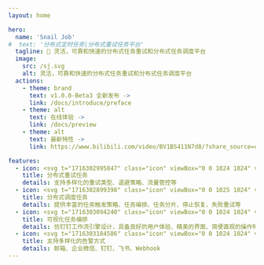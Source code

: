 ```yaml
---
layout: home

hero:
  name: 'Snail Job'
#  text: '分布式定时任务|分布式重试任务平台'
  tagline: 🚀 灵活，可靠和快速的分布式任务重试和分布式任务调度平台
  image:
    src: /sj.svg
    alt: 灵活，可靠和快速的分布式任务重试和分布式任务调度平台
  actions:
    - theme: brand
      text: ️v1.0.0-Beta3 全新发布 ->
      link: /docs/introduce/preface
    - theme: alt
      text: 在线体验 ->
      link: /docs/preview
    - theme: alt
      text: 最新特性 ->
      link: https://www.bilibili.com/video/BV1BS411N7d8/?share_source=copy_web&vd_source=72eed18cb8b12450707021aa92b90b6c

features:
  - icon: <svg t="1716302995847" class="icon" viewBox="0 0 1024 1024" version="1.1" xmlns="http://www.w3.org/2000/svg" p-id="13490" width="32" height="32"><path d="M378.304 320.064c35.84 0 30.912 69.12 0 69.12H236.096c-33.792 0-32.384-69.12 0-69.12h142.08zM367.104 512.064c51.84 0 44.736 69.12 0 69.12H247.168c-48.768 0-46.72-69.12 0-69.12h119.936zM367.104 704.064c51.84 0 44.736 69.12 0 69.12H247.168c-48.768 0-46.72-69.12 0-69.12h119.936z" fill="#d4237a" p-id="13491"></path><path d="M127.488 852.416l0.832-667.328c0-29.376 23.872-53.184 53.248-53.184h622.528c29.44 0 53.248 23.808 53.248 53.184v186.24a34.176 34.176 0 1 0 68.48 0V172.16c0-59.52-48.32-107.712-107.776-107.712H171.776C112.256 64.384 64 112.64 64 172.096v694.016c0 59.52 48.256 107.712 107.776 107.712H471.04a34.112 34.112 0 1 0 0-68.288H180.736a53.248 53.248 0 0 1-53.248-53.12z" fill="#d4237a" p-id="13492"></path><path d="M625.024 407.552c-14.08 14.08-37.184 14.08-51.2 0l-51.264-51.2a36.416 36.416 0 0 1 0-51.264c14.08-14.08 37.12-14.08 51.2 0l51.2 51.2c14.08 14.528 14.08 37.184 0 51.2z" fill="#d4237a" p-id="13493"></path><path d="M714.752 317.76L625.024 407.552c-14.08 14.08-37.184 14.08-51.2 0a36.416 36.416 0 0 1 0-51.2l89.728-89.792c14.08-14.08 37.12-14.08 51.2 0 14.08 14.464 14.08 37.12 0 51.2z" fill="#d4237a" p-id="13494"></path><path d="M596.544 556.352a202.688 202.688 0 1 0 235.712-1.92 32 32 0 1 0-36.8 52.352 138.688 138.688 0 1 1-161.28 1.28 32 32 0 0 0-37.632-51.712z" fill="#d4237a" p-id="13495"></path><path d="M763.392 512.256l101.632-11.52a32.32 32.32 0 0 1 35.904 28.032 32.32 32.32 0 0 1-28.032 35.84l-101.632 11.52a32.32 32.32 0 0 1-35.904-28.032 32.32 32.32 0 0 1 28.032-35.84z" fill="#d4237a" p-id="13496"></path><path d="M735.36 548.096a32.32 32.32 0 0 1 28.032-35.84 32.32 32.32 0 0 1 35.84 28.032l13.76 112a32.32 32.32 0 0 1-28.032 35.84 32.32 32.32 0 0 1-35.84-28.032l-13.76-112z" fill="#d4237a" p-id="13497"></path></svg>
    title: 分布式重试任务
    details: 支持多样化的重试类型、退避策略、流量管控等
  - icon: <svg t="1716302899398" class="icon" viewBox="0 0 1025 1024" version="1.1" xmlns="http://www.w3.org/2000/svg" p-id="10533" width="32" height="32"><path d="M387.591429 949.759124H146.439911a73.215854 73.215854 0 0 1-73.215853-73.215853V146.432731a73.215854 73.215854 0 0 1 73.215853-73.215853h657.918685a73.215854 73.215854 0 0 1 73.215853 73.215853v221.183558a358.399283 358.399283 0 0 1 73.215854 41.983916V146.432731a145.919708 145.919708 0 0 0-146.431707-146.431707H146.439911A145.919708 145.919708 0 0 0 0.008204 146.432731v730.11054a145.919708 145.919708 0 0 0 146.431707 147.455705h294.399412c-27.647945-22.015956-31.231938-46.591907-53.247894-74.239852z" fill="#3396FA" p-id="10534"></path><path d="M914.438375 320.000384a34.81593 34.81593 0 0 1 25.599949 9.215982 35.327929 35.327929 0 0 1 10.751979 25.087949v55.29589a37.375925 37.375925 0 0 1-62.975874 27.647945 33.791932 33.791932 0 0 1-10.23998-25.599949V358.400307a39.423921 39.423921 0 0 1 36.863926-38.911922z m-563.198873 629.75874h96.767806a32.255935 32.255935 0 0 1 23.039954 9.215982 32.255935 32.255935 0 0 1 8.703983 23.039954v9.215982a31.743937 31.743937 0 0 1-31.743937 31.231937H351.751501a31.231938 31.231938 0 0 1-31.743937-32.255935v-9.215982a31.743937 31.743937 0 0 1 31.743937-31.231938z m378.879242-511.998976A292.351415 292.351415 0 1 0 1024.006156 730.623563a292.351415 292.351415 0 0 0-292.351415-292.351416z m0 511.998976a219.135562 219.135562 0 1 1 219.135562-218.623562 219.135562 219.135562 0 0 1-219.135562 218.623562z" fill="#3396FA" p-id="10535"></path><path d="M840.710523 693.759636H768.006668v-36.351927a36.863926 36.863926 0 0 0-73.215853 0v73.215854a36.351927 36.351927 0 0 0 36.351927 36.351927h109.567781a36.351927 36.351927 0 0 0 33.279933-17.919964 35.327929 35.327929 0 0 0 0-37.375925 36.351927 36.351927 0 0 0-33.279933-17.919965zM428.039348 229.888564a35.839928 35.839928 0 0 0-51.199897 0L256.007692 351.744321l-51.199897-51.199898a35.327929 35.327929 0 0 0-59.90388 25.08795 34.303931 34.303931 0 0 0 10.239979 24.575951L224.775755 420.352183a33.279933 33.279933 0 0 0 5.11999 7.679985 34.81593 34.81593 0 0 0 27.135945 10.239979 35.839928 35.839928 0 0 0 25.08795-10.239979l145.919708-146.943706a35.839928 35.839928 0 0 0 0-51.199898z m120.31976 62.463875a36.863926 36.863926 0 1 0 0 73.215854H768.006668a35.839928 35.839928 0 0 0 32.767935-17.919964 35.327929 35.327929 0 0 0 0-37.375926 35.839928 35.839928 0 0 0-32.767935-17.919964zM376.839451 485.376053L256.007692 607.23181l-51.199897-48.639903a34.81593 34.81593 0 0 0-51.199898 0 34.81593 34.81593 0 0 0 0 51.199897l71.167858 66.047868a25.08795 25.08795 0 0 0 5.11999 7.679985 34.81593 34.81593 0 0 0 27.135945 10.239979 35.839928 35.839928 0 0 0 25.08795-10.239979l144.383711-144.383711a35.839928 35.839928 0 0 0 0-51.199898 36.351927 36.351927 0 0 0-51.199897 0z" fill="#3396FA" p-id="10536"></path></svg>
    title: 分布式调度任务
    details: 提供丰富的任务触发策略、任务编排、任务分片、停止恢复、失败重试等
  - icon: <svg t="1716303094240" class="icon" viewBox="0 0 1024 1024" version="1.1" xmlns="http://www.w3.org/2000/svg" p-id="16438" width="32" height="32"><path d="M571.945277 122.592083 452.423113 122.592083c-49.502437 0-89.6406 40.139186-89.6406 89.6406 0 49.502437 40.139186 89.641623 89.6406 89.641623l119.521141 0c49.502437 0 89.641623-40.139186 89.641623-89.641623C661.585877 162.730245 621.446691 122.592083 571.945277 122.592083L571.945277 122.592083zM571.945277 242.113223 452.423113 242.113223c-16.434298 0-29.880541-13.446243-29.880541-29.880541 0-16.434298 13.446243-29.880541 29.880541-29.880541l119.521141 0c16.434298 0 29.880541 13.446243 29.880541 29.880541C601.824795 228.66698 588.379575 242.113223 571.945277 242.113223L571.945277 242.113223zM571.945277 421.395446 452.423113 421.395446c-49.502437 0-89.6406 40.139186-89.6406 89.6406 0 49.502437 40.139186 89.641623 89.6406 89.641623l119.521141 0c49.502437 0 89.641623-40.139186 89.641623-89.641623C661.585877 461.534632 621.446691 421.395446 571.945277 421.395446L571.945277 421.395446zM571.945277 540.916587 452.423113 540.916587c-16.434298 0-29.880541-13.446243-29.880541-29.880541 0-16.434298 13.446243-29.880541 29.880541-29.880541l119.521141 0c16.434298 0 29.880541 13.446243 29.880541 29.880541C601.824795 527.470343 588.379575 540.916587 571.945277 540.916587L571.945277 540.916587zM571.945277 720.198809 452.423113 720.198809c-49.502437 0-89.6406 40.139186-89.6406 89.6406s40.139186 89.6406 89.6406 89.6406l119.521141 0c49.502437 0 89.641623-40.139186 89.641623-89.6406S621.446691 720.198809 571.945277 720.198809L571.945277 720.198809zM571.945277 839.71995 452.423113 839.71995c-16.434298 0-29.880541-13.446243-29.880541-29.880541 0-16.434298 13.446243-29.880541 29.880541-29.880541l119.521141 0c16.434298 0 29.880541 13.446243 29.880541 29.880541C601.824795 826.273706 588.379575 839.71995 571.945277 839.71995L571.945277 839.71995zM243.261373 779.959891c-31.972179 0-61.951981-12.450567-84.561931-34.960233-22.509666-22.60995-34.960233-52.589752-34.960233-84.560908 0-31.972179 12.450567-61.951981 34.960233-84.561931 22.60995-22.60995 52.589752-34.960233 84.561931-34.960233l59.761082 0 0-59.761082-59.761082 0c-99.002828 0-179.282223 80.279395-179.282223 179.282223l0 0c0 99.002828 80.279395 179.282223 179.282223 179.282223l0 59.761082 89.6406-89.6406-89.6406-89.6406L243.261373 779.959891 243.261373 779.959891zM781.107017 182.352141l-59.761082 0 0 59.761082 59.761082 0c31.972179 0 61.951981 12.450567 84.560908 34.960233 22.60995 22.60995 34.960233 52.589752 34.960233 84.560908 0 31.972179-12.450567 61.951981-34.960233 84.561931-22.60995 22.509666-52.589752 34.960233-84.560908 34.960233l0-59.761082-89.6406 89.6406 89.6406 89.641623 0-59.761082c99.002828 0 179.282223-80.279395 179.282223-179.282223l0 0C960.38924 262.631536 880.110869 182.352141 781.107017 182.352141L781.107017 182.352141z" fill="#1afa29" p-id="16439"></path></svg>
    title: 可视化任务编排
    details: 仿钉钉工作流引擎设计，具备良好的用户体验、精美的界面、简便直观的操作特性
  - icon: <svg t="1716303184586" class="icon" viewBox="0 0 1024 1024" version="1.1" xmlns="http://www.w3.org/2000/svg" p-id="18543" width="32" height="32"><path d="M272.4 834L246 914.6h524.6L744.1 834H272.4z m82.4 65.7h-86.2l16.7-50.8h120.2c-16.9 16.9-33.8 33.8-50.7 50.8z m152-552.6c-115.5 0-209.1 93.6-209.1 209.1V813h421.1V556.2c0-115.5-93.6-209.1-209.1-209.1h-2.9z m171.7 215.1c0 6.4-3.4 12.3-9 15.5-5.5 3.2-12.4 3.2-17.9 0-5.5-3.2-9-9.1-9-15.5-0.1-72.5-58.9-131.3-131.4-131.4h-3c-9.9 0-17.9-8-17.9-17.9 0-9.9 8-17.9 17.9-17.9h3c92.4 0 167.2 74.8 167.3 167.2z m-414.4-89.8c1.8-8.9 0-18.1-5.1-25.6-5-7.5-12.8-12.7-21.7-14.5l-98.6-19.8c-10.9-2.2-22.2 1.1-30.2 8.8-8 7.7-11.8 18.8-10.2 29.8 2.1 13.7 12.5 25.4 27 28.3l98.6 19.8c18.5 3.5 36.5-8.4 40.2-26.8z m-22.6-228.5l62.9 78.6c11.7 14.7 33.1 17.1 47.8 5.3 7.1-5.6 11.6-13.8 12.6-22.8s-1.6-18-7.3-25l-62.8-78.5c-11.7-14.7-33.2-17.1-47.9-5.3-14.7 11.6-17.1 33-5.3 47.7z m271.1 29.7c18.8 0.4 34.4-14.5 34.9-33.3l-0.3-100.5c0.4-18.8-14.4-34.4-33.3-34.9-18.8-0.4-34.4 14.5-34.9 33.3l0.2 100.5c-0.2 9 3.2 17.8 9.4 24.3 6.4 6.7 14.9 10.4 24 10.6z m157.7 61.6c6.8 6 15.6 9 24.7 8.4 9-0.6 17.4-4.7 23.4-11.5l66.4-75.5c11.6-14.2 9.9-35-3.9-47.1-13.8-12.1-34.7-11.2-47.3 2.2l-66.4 75.5c-6.6 7.6-9.6 17.7-8.1 27.6 1.1 7.7 4.8 14.9 11.2 20.4z m247.9 123.2c-2.8-18.6-20.2-31.4-38.8-28.6L780 445c-12.5 1.3-23.2 9.4-28 21-4.7 11.6-2.7 24.9 5.3 34.6 8 9.7 20.7 14.2 33 11.7l99.3-15.1c8.9-1.4 17-6.2 22.3-13.5 5.4-7.2 7.6-16.3 6.3-25.3z m0 0" fill="#d4237a" p-id="18544"></path></svg>
    title: 支持多样化的告警方式
    details: 邮箱、企业微信、钉钉、飞书、Webhook
---
```


<style>
:root {
  --vp-home-hero-name-color: transparent;
  --vp-home-hero-name-background: -webkit-linear-gradient(120deg, #bd34fe 30%, #41d1ff);

  --vp-home-hero-image-background-image: linear-gradient(-45deg, #d7dbf6 50%, #d7dbf6 50%);
  --vp-home-hero-image-filter: blur(40px);
}

@media (min-width: 640px) {
  :root {
    --vp-home-hero-image-filter: blur(56px);
  }
}

@media (min-width: 960px) {
  :root {
    --vp-home-hero-image-filter: blur(72px);
  }
}
.m-home-layout .image-src:hover {
  transform: translate(-50%, -50%) rotate(666turn);
  transition: transform 59s 1s cubic-bezier(0.3, 0, 0.8, 1);
}

.m-home-layout .details small {
  opacity: 0.8;
}

.m-home-layout .bottom-small {
  display: block;
  margin-top: 2em;
  text-align: right;
}
</style>